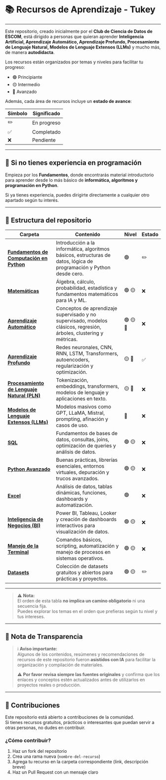 # 📚 Recursos de Aprendizaje - Tukey

---

Este repositorio, creado inicialmente por el **Club de Ciencia de Datos de ESCOM**, está dirigido a personas que quieran aprender **Inteligencia Artificial, Aprendizaje Automático, Aprendizaje Profundo, Procesamiento de Lenguaje Natural, Modelos de Lenguaje Extensos (LLMs)** y mucho más, de manera **autodidacta**.

Los recursos están organizados por temas y niveles para facilitar tu progreso:

- 🟢 Principiante  
- 🟡 Intermedio  
- 🔴 Avanzado  

Además, cada área de recursos incluye un **estado de avance**:

| Símbolo | Significado          |
|---------|----------------------|
| ✏️       | En progreso         |
| ✅       | Completado          |
| ❌       | Pendiente          |

---

## 🚀 Si no tienes experiencia en programación

Empieza por los **Fundamentos**, donde encontrarás material introductorio para aprender desde lo más básico de **informática, algoritmos y programación en Python**.  

Si ya tienes experiencia, puedes dirigirte directamente a cualquier otro apartado según tu interés.

---

## 📂 Estructura del repositorio

| Carpeta                                            | Contenido                                                                                                      | Nivel      | Estado |
|---------------------------------------------------|---------------------------------------------------------------------------------------------------------------|-----------|--------|
| [**Fundamentos de Computación en Python**](./1_fundamentos/Fundamentos.md) | Introducción a la informática, algoritmos básicos, estructuras de datos, lógica de programación y Python desde cero. | 🟢        | ✏️      |
| [**Matemáticas**](./2_mates/)                     | Álgebra, cálculo, probabilidad, estadística y fundamentos matemáticos para IA y ML.                             | 🟢 🟡     | ❌      |
| [**Aprendizaje Automático**](./3_ml/)             | Conceptos de aprendizaje supervisado y no supervisado, modelos clásicos, regresión, árboles, clustering y métricas. | 🟢 🟡 🔴  | ❌      |
| [**Aprendizaje Profundo**](./4_deepl/DeepLearning.md) | Redes neuronales, CNN, RNN, LSTM, Transformers, autoencoders, regularización y optimización.                       | 🟡 🔴    | ✅      |
| [**Procesamiento de Lenguaje Natural (PLN)**](./5_nlp/) | Tokenización, embeddings, transformers, modelos de lenguaje y aplicaciones en texto.                            | 🟡 🔴    | ❌      |
| [**Modelos de Lenguaje Extensos (LLMs)**](./6_llms/) | Modelos masivos como GPT, LLaMA, Mistral, prompting, afinación y casos de uso.                                   | 🔴        | ❌      |
| [**SQL**](./7_sql/)                              | Fundamentos de bases de datos, consultas, joins, optimización de queries y análisis de datos.                   | 🟢 🟡    | ❌      |
| [**Python Avanzado**](./8_python/)               | Buenas prácticas, librerías esenciales, entornos virtuales, depuración y trucos avanzados.                      | 🟢 🟡    | ❌      |
| [**Excel**](./9_excel/)                         | Análisis de datos, tablas dinámicas, funciones, dashboards y automatización.                                    | 🟢        | ❌      |
| [**Inteligencia de Negocios (BI)**](./10_bi/)    | Power BI, Tableau, Looker y creación de dashboards interactivos para visualización de datos.                     | 🟢 🟡    | ❌      |
| [**Manejo de la Terminal**](./Terminal/)         | Comandos básicos, scripting, automatización y manejo de procesos en sistemas operativos.                        | 🟢 🟡    | ❌      |
| [**Datasets**](./Datasets/Datasets.md)           | Colección de datasets gratuitos y abiertos para prácticas y proyectos.                                          | 🟢 🟡    | ✏️      |

---

> ⚠️ **Nota:**  
> El orden de esta tabla **no implica un camino obligatorio** ni una secuencia fija.  
> Puedes explorar los temas en el orden que prefieras según tu nivel y tus intereses.

---

## 🧠 Nota de Transparencia

> ℹ️ **Aviso importante:**  
> Algunos de los contenidos, resúmenes y recomendaciones de recursos de este repositorio fueron **asistidos con IA** para facilitar la organización y compilación de materiales.  
>
> ⚠️ **Por favor revisa siempre las fuentes originales** y confirma que los enlaces y conceptos estén actualizados antes de utilizarlos en proyectos reales o producción.

---

## 🙌 Contribuciones

Este repositorio está abierto a contribuciones de la comunidad.  
Si tienes recursos gratuitos, prácticos o interesantes que puedan servir a otras personas, no dudes en contribuir.

### ¿Cómo contribuir?

1. Haz un fork del repositorio
2. Crea una rama nueva (`nombre-del-recurso`)
3. Agrega tu recurso en la carpeta correspondiente (link, descripción breve)
4. Haz un Pull Request con un mensaje claro
